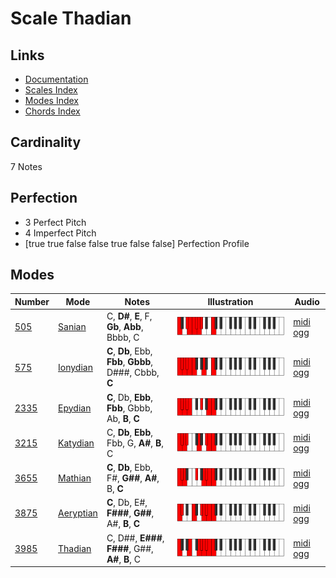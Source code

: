 # Scale Thadian

## Links

- [Documentation](index.md)
- [Scales Index](Scales.md)
- [Modes Index](Modes.md)
- [Chords Index](Chords.md)

## Cardinality

7 Notes

## Perfection

- 3 Perfect Pitch
- 4 Imperfect Pitch
- [true true false false true false false] Perfection Profile

## Modes

| Number | Mode | Notes | Illustration | Audio |
|--------|------|-------|--------------|-------|
| [505](https://ianring.com/musictheory/scales/505) | [Sanian](ModeSanian.md) | C, **D#**, **E**, F, **Gb**, **Abb**, Bbbb, C | ![CNaturalSanian](ModeCNaturalSanian.png) | [midi](ModeCNaturalSanian.mid) [ogg](ModeCNaturalSanian.ogg) | 
| [575](https://ianring.com/musictheory/scales/575) | [Ionydian](ModeIonydian.md) | **C**, **Db**, Ebb, **Fbb**, **Gbbb**, D###, Cbbb, **C** | ![CNaturalIonydian](ModeCNaturalIonydian.png) | [midi](ModeCNaturalIonydian.mid) [ogg](ModeCNaturalIonydian.ogg) | 
| [2335](https://ianring.com/musictheory/scales/2335) | [Epydian](ModeEpydian.md) | **C**, Db, **Ebb**, **Fbb**, Gbbb, Ab, **B**, **C** | ![CNaturalEpydian](ModeCNaturalEpydian.png) | [midi](ModeCNaturalEpydian.mid) [ogg](ModeCNaturalEpydian.ogg) | 
| [3215](https://ianring.com/musictheory/scales/3215) | [Katydian](ModeKatydian.md) | C, **Db**, **Ebb**, Fbb, G, **A#**, **B**, C | ![CNaturalKatydian](ModeCNaturalKatydian.png) | [midi](ModeCNaturalKatydian.mid) [ogg](ModeCNaturalKatydian.ogg) | 
| [3655](https://ianring.com/musictheory/scales/3655) | [Mathian](ModeMathian.md) | **C**, **Db**, Ebb, F#, **G##**, **A#**, B, **C** | ![CNaturalMathian](ModeCNaturalMathian.png) | [midi](ModeCNaturalMathian.mid) [ogg](ModeCNaturalMathian.ogg) | 
| [3875](https://ianring.com/musictheory/scales/3875) | [Aeryptian](ModeAeryptian.md) | **C**, Db, E#, **F###**, **G##**, A#, **B**, **C** | ![CNaturalAeryptian](ModeCNaturalAeryptian.png) | [midi](ModeCNaturalAeryptian.mid) [ogg](ModeCNaturalAeryptian.ogg) | 
| [3985](https://ianring.com/musictheory/scales/3985) | [Thadian](ModeThadian.md) | C, D##, **E###**, **F###**, G##, **A#**, **B**, C | ![CNaturalThadian](ModeCNaturalThadian.png) | [midi](ModeCNaturalThadian.mid) [ogg](ModeCNaturalThadian.ogg) | 
